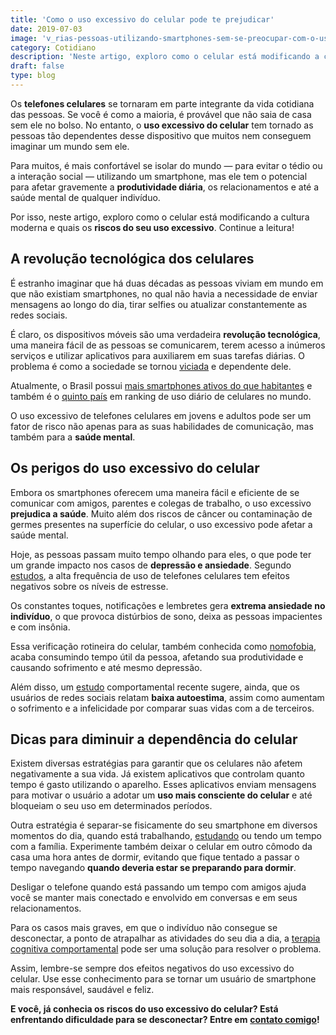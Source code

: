 ```yaml
---
title: 'Como o uso excessivo do celular pode te prejudicar'
date: 2019-07-03
image: 'v_rias-pessoas-utilizando-smartphones-sem-se-preocupar-com-o-uso-excessivo-do-celular.jpg'
category: Cotidiano
description: 'Neste artigo, exploro como o celular está modificando a cultura moderna e quais os riscos do seu uso excessivo. Clique e leia!'
draft: false
type: blog
---
```


Os **telefones celulares** se tornaram em parte integrante da vida cotidiana das pessoas. Se você é como a maioria, é provável que não saia de casa sem ele no bolso. No entanto, o **uso excessivo do celular** tem tornado as pessoas tão dependentes desse dispositivo que muitos nem conseguem imaginar um mundo sem ele.

Para muitos, é mais confortável se isolar do mundo — para evitar o tédio ou a interação social — utilizando um smartphone, mas ele tem o potencial para afetar gravemente a **produtividade diária**, os relacionamentos e até a saúde mental de qualquer indivíduo.

Por isso, neste artigo, exploro como o celular está modificando a cultura moderna e quais os **riscos do seu uso excessivo**. Continue a leitura!

## **A revolução tecnológica dos celulares**

É estranho imaginar que há duas décadas as pessoas viviam em mundo em que não existiam smartphones, no qual não havia a necessidade de enviar mensagens ao longo do dia, tirar selfies ou atualizar constantemente as redes sociais.

É claro, os dispositivos móveis são uma verdadeira **revolução tecnológica**, uma maneira fácil de as pessoas se comunicarem, terem acesso a inúmeros serviços e utilizar aplicativos para auxiliarem em suas tarefas diárias. O problema é como a sociedade se tornou [viciada](/5-graves-disturbios-disfarcados-de-vicio-no-celular/) e dependente dele.

Atualmente, o Brasil possui [mais smartphones ativos do que habitantes](https://epocanegocios.globo.com/Tecnologia/noticia/2019/04/brasil-tem-230-milhoes-de-smartphones-em-uso.html) e também é o [quinto país](http://agenciabrasil.ebc.com.br/geral/noticia/2019-01/brasil-foi-5o-pais-em-ranking-de-uso-diario-de-celulares-no-mundo) em ranking de uso diário de celulares no mundo.

O uso excessivo de telefones celulares em jovens e adultos pode ser um fator de risco não apenas para as suas habilidades de comunicação, mas também para a **saúde mental**.

## **Os perigos do uso excessivo do celular**

Embora os smartphones oferecem uma maneira fácil e eficiente de se comunicar com amigos, parentes e colegas de trabalho, o uso excessivo **prejudica a saúde**. Muito além dos riscos de câncer ou contaminação de germes presentes na superfície do celular, o uso excessivo pode afetar a saúde mental.

Hoje, as pessoas passam muito tempo olhando para eles, o que pode ter um grande impacto nos casos de **depressão e ansiedade**. Segundo [estudos](https://www.ncbi.nlm.nih.gov/pubmed/21281471), a alta frequência de uso de telefones celulares tem efeitos negativos sobre os níveis de estresse.

Os constantes toques, notificações e lembretes gera **extrema ansiedade no indivíduo**, o que provoca distúrbios de sono, deixa as pessoas impacientes e com insônia.

Essa verificação rotineira do celular, também conhecida como [nomofobia](/nomofobia-medo-de-ficar-sem-o-celular/), acaba consumindo tempo útil da pessoa, afetando sua produtividade e causando sofrimento e até mesmo depressão.

Além disso, um [estudo](https://www.liebertpub.com/doi/abs/10.1089/cyber.2015.0055?casa_token=ZFclncDW088AAAAA%3AiqdqGMxT-qS38bKNX6o1ujN1fWl5qLzJdYNeiZFEh5n4fuIoKgJh-xJie3ndcEbNk1p0Tw_QK_g&) comportamental recente sugere, ainda, que os usuários de redes sociais relatam **baixa autoestima**, assim como aumentam o sofrimento e a infelicidade por comparar suas vidas com a de terceiros.

## **Dicas para diminuir a dependência do celular**

Existem diversas estratégias para garantir que os celulares não afetem negativamente a sua vida. Já existem aplicativos que controlam quanto tempo é gasto utilizando o aparelho. Esses aplicativos enviam mensagens para motivar o usuário a adotar um **uso mais consciente do celular** e até bloqueiam o seu uso em determinados períodos.

Outra estratégia é separar-se fisicamente do seu smartphone em diversos momentos do dia, quando está trabalhando, [estudando](/sera-smartphone-atrapalha-durante-estudo/) ou tendo um tempo com a família. Experimente também deixar o celular em outro cômodo da casa uma hora antes de dormir, evitando que fique tentado a passar o tempo navegando **quando deveria estar se preparando para dormir**.

Desligar o telefone quando está passando um tempo com amigos ajuda você se manter mais conectado e envolvido em conversas e em seus relacionamentos.

Para os casos mais graves, em que o indivíduo não consegue se desconectar, a ponto de atrapalhar as atividades do seu dia a dia, a [terapia cognitiva comportamental](/como-funciona-a-terapia-cognitiva-comportamental/) pode ser uma solução para resolver o problema.

Assim, lembre-se sempre dos efeitos negativos do uso excessivo do celular. Use esse conhecimento para se tornar um usuário de smartphone mais responsável, saudável e feliz.

**E você, já conhecia os riscos do uso excessivo do celular? Está enfrentando dificuldade para se desconectar? Entre em** [**contato comigo**](/contato/)**!**
